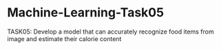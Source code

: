 # Machine-Learning-Task05
TASK05:  Develop a model that can accurately recognize food items from image and estimate their calorie content
